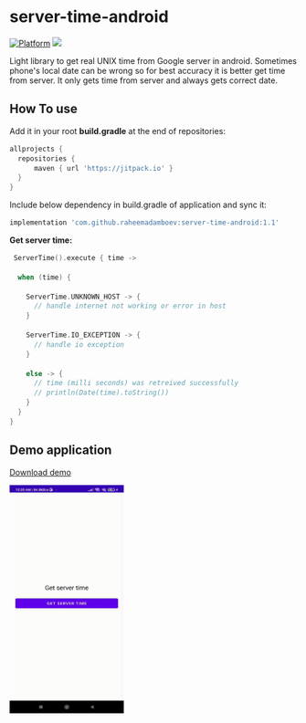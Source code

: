 # server-time-android

[![Platform](https://img.shields.io/badge/platform-android-green.svg)](http://developer.android.com/index.html)
[![](https://jitpack.io/v/raheemadamboev/server-time-android.svg)](https://jitpack.io/#raheemadamboev/server-time-android)

Light library to get real UNIX time from Google server in android. Sometimes phone's local date can be wrong so for best accuracy it is better get time from server. It only gets time from server and always gets correct date.

## How To use

Add it in your root **build.gradle** at the end of repositories:
```groovy
allprojects {
  repositories {
	  maven { url 'https://jitpack.io' }
  }
}
```  

Include below dependency in build.gradle of application and sync it:
```groovy
implementation 'com.github.raheemadamboev:server-time-android:1.1'
```

**Get server time:**
```kotlin
 ServerTime().execute { time ->
  
  when (time) {

    ServerTime.UNKNOWN_HOST -> { 
      // handle internet not working or error in host                      
    }

    ServerTime.IO_EXCEPTION -> { 
      // handle io exception                  
    }

    else -> { 
      // time (milli seconds) was retreived successfully
      // println(Date(time).toString())
    }
  }
}
```

## Demo application

<a href="https://github.com/raheemadamboev/server-time-android/blob/master/app-debug.apk">Download demo</a>

<img src="https://github.com/raheemadamboev/server-time-android/blob/master/demo-server-time.gif" alt="Italian Trulli" width="200" height="400">
